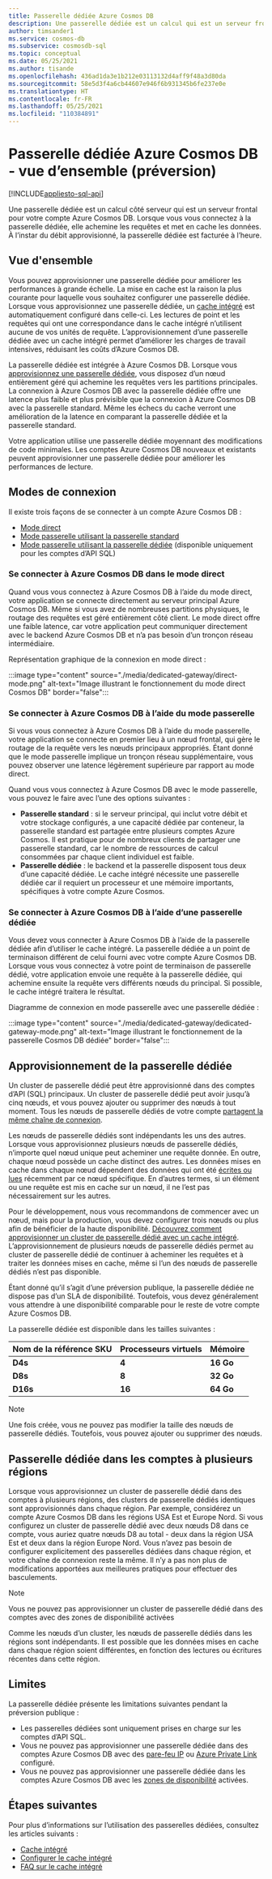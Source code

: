 ```yaml
---
title: Passerelle dédiée Azure Cosmos DB
description: Une passerelle dédiée est un calcul qui est un serveur frontal pour les données d’un compte Azure Cosmos DB. Lorsque vous vous connectez à la passerelle dédiée, elle achemine les requêtes et met en cache les données.
author: timsander1
ms.service: cosmos-db
ms.subservice: cosmosdb-sql
ms.topic: conceptual
ms.date: 05/25/2021
ms.author: tisande
ms.openlocfilehash: 436ad1da3e1b212e03113132d4aff9f48a3d80da
ms.sourcegitcommit: 58e5d3f4a6cb44607e946f6b931345b6fe237e0e
ms.translationtype: HT
ms.contentlocale: fr-FR
ms.lasthandoff: 05/25/2021
ms.locfileid: "110384891"
---
```

# <a name="azure-cosmos-db-dedicated-gateway---overview-preview"></a>Passerelle dédiée Azure Cosmos DB - vue d’ensemble (préversion)
[!INCLUDE[appliesto-sql-api](includes/appliesto-sql-api.md)]

Une passerelle dédiée est un calcul côté serveur qui est un serveur frontal pour votre compte Azure Cosmos DB. Lorsque vous vous connectez à la passerelle dédiée, elle achemine les requêtes et met en cache les données. À l’instar du débit approvisionné, la passerelle dédiée est facturée à l’heure.

## <a name="overview"></a>Vue d'ensemble

Vous pouvez approvisionner une passerelle dédiée pour améliorer les performances à grande échelle. La mise en cache est la raison la plus courante pour laquelle vous souhaitez configurer une passerelle dédiée. Lorsque vous approvisionnez une passerelle dédiée, un [cache intégré](integrated-cache.md) est automatiquement configuré dans celle-ci. Les lectures de point et les requêtes qui ont une correspondance dans le cache intégré n’utilisent aucune de vos unités de requête. L’approvisionnement d’une passerelle dédiée avec un cache intégré permet d’améliorer les charges de travail intensives, réduisant les coûts d’Azure Cosmos DB.

La passerelle dédiée est intégrée à Azure Cosmos DB. Lorsque vous [approvisionnez une passerelle dédiée](how-to-configure-integrated-cache.md), vous disposez d’un nœud entièrement géré qui achemine les requêtes vers les partitions principales. La connexion à Azure Cosmos DB avec la passerelle dédiée offre une latence plus faible et plus prévisible que la connexion à Azure Cosmos DB avec la passerelle standard. Même les échecs du cache verront une amélioration de la latence en comparant la passerelle dédiée et la passerelle standard.

Votre application utilise une passerelle dédiée moyennant des modifications de code minimales. Les comptes Azure Cosmos DB nouveaux et existants peuvent approvisionner une passerelle dédiée pour améliorer les performances de lecture.

## <a name="connection-modes"></a>Modes de connexion

Il existe trois façons de se connecter à un compte Azure Cosmos DB :

- [Mode direct](#connect-to-azure-cosmos-db-using-direct-mode)
- [Mode passerelle utilisant la passerelle standard](#connect-to-azure-cosmos-db-using-gateway-mode)
- [Mode passerelle utilisant la passerelle dédiée](#connect-to-azure-cosmos-db-using-the-dedicated-gateway) (disponible uniquement pour les comptes d’API SQL)

### <a name="connect-to-azure-cosmos-db-using-direct-mode"></a>Se connecter à Azure Cosmos DB dans le mode direct

Quand vous vous connectez à Azure Cosmos DB à l’aide du mode direct, votre application se connecte directement au serveur principal Azure Cosmos DB. Même si vous avez de nombreuses partitions physiques, le routage des requêtes est géré entièrement côté client. Le mode direct offre une faible latence, car votre application peut communiquer directement avec le backend Azure Cosmos DB et n’a pas besoin d’un tronçon réseau intermédiaire.

Représentation graphique de la connexion en mode direct :

:::image type="content" source="./media/dedicated-gateway/direct-mode.png" alt-text="Image illustrant le fonctionnement du mode direct Cosmos DB" border="false":::

### <a name="connect-to-azure-cosmos-db-using-gateway-mode"></a>Se connecter à Azure Cosmos DB à l’aide du mode passerelle

Si vous vous connectez à Azure Cosmos DB à l’aide du mode passerelle, votre application se connecte en premier lieu à un nœud frontal, qui gère le routage de la requête vers les nœuds principaux appropriés. Étant donné que le mode passerelle implique un tronçon réseau supplémentaire, vous pouvez observer une latence légèrement supérieure par rapport au mode direct. 

Quand vous vous connectez à Azure Cosmos DB avec le mode passerelle, vous pouvez le faire avec l’une des options suivantes :

* **Passerelle standard** : si le serveur principal, qui inclut votre débit et votre stockage configurés, a une capacité dédiée par conteneur, la passerelle standard est partagée entre plusieurs comptes Azure Cosmos. Il est pratique pour de nombreux clients de partager une passerelle standard, car le nombre de ressources de calcul consommées par chaque client individuel est faible.
* **Passerelle dédiée** : le backend et la passerelle disposent tous deux d’une capacité dédiée. Le cache intégré nécessite une passerelle dédiée car il requiert un processeur et une mémoire importants, spécifiques à votre compte Azure Cosmos.

### <a name="connect-to-azure-cosmos-db-using-the-dedicated-gateway"></a>Se connecter à Azure Cosmos DB à l’aide d’une passerelle dédiée

Vous devez vous connecter à Azure Cosmos DB à l’aide de la passerelle dédiée afin d’utiliser le cache intégré. La passerelle dédiée a un point de terminaison différent de celui fourni avec votre compte Azure Cosmos DB. Lorsque vous vous connectez à votre point de terminaison de passerelle dédié, votre application envoie une requête à la passerelle dédiée, qui achemine ensuite la requête vers différents nœuds du principal. Si possible, le cache intégré traitera le résultat.

Diagramme de connexion en mode passerelle avec une passerelle dédiée :

:::image type="content" source="./media/dedicated-gateway/dedicated-gateway-mode.png" alt-text="Image illustrant le fonctionnement de la passerelle Cosmos DB dédiée" border="false":::
 
## <a name="provisioning-the-dedicated-gateway"></a>Approvisionnement de la passerelle dédiée

Un cluster de passerelle dédié peut être approvisionné dans des comptes d’API (SQL) principaux. Un cluster de passerelle dédié peut avoir jusqu’à cinq nœuds, et vous pouvez ajouter ou supprimer des nœuds à tout moment. Tous les nœuds de passerelle dédiés de votre compte [partagent la même chaîne de connexion](how-to-configure-integrated-cache.md#configuring-the-integrated-cache).

Les nœuds de passerelle dédiés sont indépendants les uns des autres. Lorsque vous approvisionnez plusieurs nœuds de passerelle dédiés, n’importe quel nœud unique peut acheminer une requête donnée. En outre, chaque nœud possède un cache distinct des autres. Les données mises en cache dans chaque nœud dépendent des données qui ont été [écrites ou lues](integrated-cache.md#item-cache) récemment par ce nœud spécifique. En d’autres termes, si un élément ou une requête est mis en cache sur un nœud, il ne l’est pas nécessairement sur les autres.

Pour le développement, nous vous recommandons de commencer avec un nœud, mais pour la production, vous devez configurer trois nœuds ou plus afin de bénéficier de la haute disponibilité. [Découvrez comment approvisionner un cluster de passerelle dédié avec un cache intégré](how-to-configure-integrated-cache.md). L’approvisionnement de plusieurs nœuds de passerelle dédiés permet au cluster de passerelle dédié de continuer à acheminer les requêtes et à traiter les données mises en cache, même si l’un des nœuds de passerelle dédiés n’est pas disponible.

Étant donné qu’il s’agit d’une préversion publique, la passerelle dédiée ne dispose pas d’un SLA de disponibilité. Toutefois, vous devez généralement vous attendre à une disponibilité comparable pour le reste de votre compte Azure Cosmos DB.

La passerelle dédiée est disponible dans les tailles suivantes :

| **Nom de la référence SKU** | **Processeurs virtuels** | **Mémoire**  |
| ------------ | -------- | ----------- |
| **D4s**      | **4**    | **16 Go** |
| **D8s**      | **8**    | **32 Go** |
| **D16s**     | **16**   | **64 Go** |

> [!NOTE]
> Une fois créée, vous ne pouvez pas modifier la taille des nœuds de passerelle dédiés. Toutefois, vous pouvez ajouter ou supprimer des nœuds.

## <a name="dedicated-gateway-in-multi-region-accounts"></a>Passerelle dédiée dans les comptes à plusieurs régions

Lorsque vous approvisionnez un cluster de passerelle dédié dans des comptes à plusieurs régions, des clusters de passerelle dédiés identiques sont approvisionnés dans chaque région. Par exemple, considérez un compte Azure Cosmos DB dans les régions USA Est et Europe Nord. Si vous configurez un cluster de passerelle dédié avec deux nœuds D8 dans ce compte, vous auriez quatre nœuds D8 au total - deux dans la région USA Est et deux dans la région Europe Nord. Vous n’avez pas besoin de configurer explicitement des passerelles dédiées dans chaque région, et votre chaîne de connexion reste la même. Il n’y a pas non plus de modifications apportées aux meilleures pratiques pour effectuer des basculements.

> [!NOTE]
> Vous ne pouvez pas approvisionner un cluster de passerelle dédié dans des comptes avec des zones de disponibilité activées

Comme les nœuds d’un cluster, les nœuds de passerelle dédiés dans les régions sont indépendants. Il est possible que les données mises en cache dans chaque région soient différentes, en fonction des lectures ou écritures récentes dans cette région.

## <a name="limitations"></a>Limites

La passerelle dédiée présente les limitations suivantes pendant la préversion publique :

- Les passerelles dédiées sont uniquement prises en charge sur les comptes d’API SQL.
- Vous ne pouvez pas approvisionner une passerelle dédiée dans des comptes Azure Cosmos DB avec des [pare-feu IP](how-to-configure-firewall.md) ou [Azure Private Link](how-to-configure-private-endpoints.md) configuré.
- Vous ne pouvez pas approvisionner une passerelle dédiée dans les comptes Azure Cosmos DB avec les [zones de disponibilité](high-availability.md#availability-zone-support) activées.

## <a name="next-steps"></a>Étapes suivantes

Pour plus d’informations sur l’utilisation des passerelles dédiées, consultez les articles suivants :

- [Cache intégré](integrated-cache.md)
- [Configurer le cache intégré](how-to-configure-integrated-cache.md)
- [FAQ sur le cache intégré](integrated-cache-faq.md)